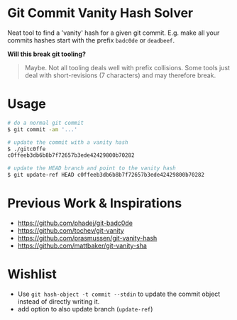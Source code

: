 # Git Commit Vanity Hash Solver

Neat tool to find a 'vanity' hash for a given git commit. E.g. make all your commits hashes start with the
prefix `badc0de` or `deadbeef`.

__Will this break git tooling?__
> Maybe. Not all tooling deals well with prefix collisions. Some tools just deal with short-revisions (7 characters) and
> may therefore break.

# Usage

```bash
# do a normal git commit
$ git commit -am '...'

# update the commit with a vanity hash
$ ./gitc0ffe
c0ffeeb3db6b8b7f72657b3ede42429800b70282

# update the HEAD branch and point to the vanity hash
$ git update-ref HEAD c0ffeeb3db6b8b7f72657b3ede42429800b70282
```

# Previous Work & Inspirations

- https://github.com/phadej/git-badc0de
- https://github.com/tochev/git-vanity
- https://github.com/prasmussen/git-vanity-hash
- https://github.com/mattbaker/git-vanity-sha

# Wishlist

- Use `git hash-object -t commit --stdin` to update the commit object instead of directly writing it.
- add option to also update branch (`update-ref`)

